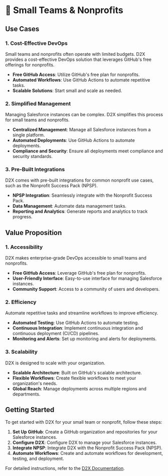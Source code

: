 # 🌱 Small Teams & Nonprofits

## Use Cases

### 1. Cost-Effective DevOps

Small teams and nonprofits often operate with limited budgets. D2X provides a cost-effective DevOps solution that leverages GitHub's free offerings for nonprofits.

- **Free GitHub Access**: Utilize GitHub's free plan for nonprofits.
- **Automated Workflows**: Use GitHub Actions to automate repetitive tasks.
- **Scalable Solutions**: Start small and scale as needed.

### 2. Simplified Management

Managing Salesforce instances can be complex. D2X simplifies this process for small teams and nonprofits.

- **Centralized Management**: Manage all Salesforce instances from a single platform.
- **Automated Deployments**: Use GitHub Actions to automate deployments.
- **Compliance and Security**: Ensure all deployments meet compliance and security standards.

### 3. Pre-Built Integrations

D2X comes with pre-built integrations for common nonprofit use cases, such as the Nonprofit Success Pack (NPSP).

- **NPSP Integration**: Seamlessly integrate with the Nonprofit Success Pack.
- **Data Management**: Automate data management tasks.
- **Reporting and Analytics**: Generate reports and analytics to track progress.

## Value Proposition

### 1. Accessibility

D2X makes enterprise-grade DevOps accessible to small teams and nonprofits.

- **Free GitHub Access**: Leverage GitHub's free plan for nonprofits.
- **User-Friendly Interface**: Easy-to-use interface for managing Salesforce instances.
- **Community Support**: Access to a community of users and developers.

### 2. Efficiency

Automate repetitive tasks and streamline workflows to improve efficiency.

- **Automated Testing**: Use GitHub Actions to automate testing.
- **Continuous Integration**: Implement continuous integration and continuous deployment (CI/CD) pipelines.
- **Monitoring and Alerts**: Set up monitoring and alerts for deployments.

### 3. Scalability

D2X is designed to scale with your organization.

- **Scalable Architecture**: Built on GitHub's scalable architecture.
- **Flexible Workflows**: Create flexible workflows to meet your organization's needs.
- **Global Reach**: Manage deployments across multiple regions and departments.

## Getting Started

To get started with D2X for your small team or nonprofit, follow these steps:

1. **Set Up GitHub**: Create a GitHub organization and repositories for your Salesforce instances.
2. **Configure D2X**: Configure D2X to manage your Salesforce instances.
3. **Integrate NPSP**: Integrate D2X with the Nonprofit Success Pack (NPSP).
4. **Automate Workflows**: Create and automate workflows for development, testing, and deployment.

For detailed instructions, refer to the [D2X Documentation](../index.md).
